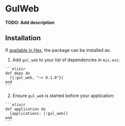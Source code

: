 # GulWeb

**TODO: Add description**

## Installation

If [available in Hex](https://hex.pm/docs/publish), the package can be installed as:

  1. Add `gul_web` to your list of dependencies in `mix.exs`:

    ```elixir
    def deps do
      [{:gul_web, "~> 0.1.0"}]
    end
    ```

  2. Ensure `gul_web` is started before your application:

    ```elixir
    def application do
      [applications: [:gul_web]]
    end
    ```


